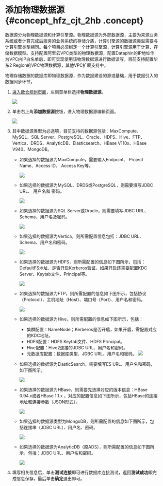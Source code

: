 # 添加物理数据源 {#concept_hfz_cjt_2hb .concept}

数据源分为物理数据源和计算引擎源。物理数据源为外部数据源，主要为来源业务系统或者计算完成后服务的业务系统的存储介质，计算引擎源的数据源类型需要与计算引擎类型相同。每个项目必须绑定一个计算引擎源，计算引擎源用于计算、存储数据模型。支持配置阿里云VPC类型的物理数据源，配置Dataphin的IP地址作为VPC内IP白名单后，即可实现使用该物理数据源进行数据读写，目前支持配置华东2 Region的VPC物理数据源，其他VPC扩展支持中。

物理存储数据的数据库即物理数据源，作为数据建设的源或基础，用于数据引入的数据同步环节。

1.  [进入数仓规划页面](intl.zh-CN/用户指南/数仓规划/数仓规划概述.md#section_w3j_zf1_hhb)，左侧菜单栏选择**物理数据源**。

    ![](http://static-aliyun-doc.oss-cn-hangzhou.aliyuncs.com/assets/img/149041/156134663641445_zh-CN.png)

2.  单击右上角**添加数据源**按钮，进入物理数据源编辑页面。

    ![](http://static-aliyun-doc.oss-cn-hangzhou.aliyuncs.com/assets/img/149041/156134663641448_zh-CN.png)

3.  其中数据源类型为必选项，目前支持的数据源包括：MaxCompute、MySQL、SQL Server、PostgreSQL、Oracle、HDFS、Hive、FTP、Vertica、DRDS、AnalyticDB、Elasticsearch、HBase V110x、HBase V940、MongoDB。
    -   如果选择的数据源为MaxCompute，需要输入Endpoint、 Project Name、Access ID、 Access Key等。

        ![](http://static-aliyun-doc.oss-cn-hangzhou.aliyuncs.com/assets/img/149041/156134663741450_zh-CN.png)

    -   如果选择的数据源为MySQL、DRDS或PostgreSQL，则需要填写JDBC URL、 用户名和 密码。

        ![](http://static-aliyun-doc.oss-cn-hangzhou.aliyuncs.com/assets/img/149041/156134663741451_zh-CN.png)

    -   如果选择的数据源为SQL Server或Oracle，则需要填写JDBC URL、 Schema、用户名及密码。

        ![](http://static-aliyun-doc.oss-cn-hangzhou.aliyuncs.com/assets/img/149041/156134663741452_zh-CN.png)

    -   如果选择的数据源为Vertica，则所需配置信息包括：JDBC URL、Schema、用户名和密码。

        ![](http://static-aliyun-doc.oss-cn-hangzhou.aliyuncs.com/assets/img/149041/156134663741453_zh-CN.png)

    -   如果选择的数据源为HDFS，则所需配置的信息如下图所示，包括：DefaultFS地址、是否开启Kerberos验证，如果开启还需要配置KDC Server、Keytab文件、Principal等。

        ![](http://static-aliyun-doc.oss-cn-hangzhou.aliyuncs.com/assets/img/149041/156134663841454_zh-CN.png)

    -   如果选择的数据源为FTP，则所需配置的信息如下图所示，包括协议（Protocol）、主机地址（Host）、端口号（Port）、用户名和密码。

        ![](http://static-aliyun-doc.oss-cn-hangzhou.aliyuncs.com/assets/img/149041/156134663841456_zh-CN.png)

    -   如果选择的数据源为Hive，则所需配置的信息如下图所示，包括：

        -   集群配置：NameNode；Kerberos是否开启，如果开启，需配置对应的KDC地址。
        -   HDFS配置：HDFS Keytab文件、HDFS Principal。
        -   Hive配置：Hive2连接的JDBC URL、用户名和密码。
        -   元数据库配置：数据库类型、JDBC URL、用户名和密码。
        ![](http://static-aliyun-doc.oss-cn-hangzhou.aliyuncs.com/assets/img/149041/156134663841457_zh-CN.png)

    -   如果选择的数据源为ElasticSearch，需要填写ES URL、用户名和密码，如下图所示。

        ![](http://static-aliyun-doc.oss-cn-hangzhou.aliyuncs.com/assets/img/149041/156134663841460_zh-CN.png)

    -   如果选择的数据源为HBase，则需要先选择对应的版本信息：HBase 0.94.x或者HBase 1.1.x ，对应的配置信息如下图所示，包括HBase的连接地址和连接参数（JSON形式）。

        ![](http://static-aliyun-doc.oss-cn-hangzhou.aliyuncs.com/assets/img/149041/156134663941463_zh-CN.png)

    -   如果选择的数据源类型为MongoDB，则所需配置的信息如下图所示，包括连接串（JDBC URL）、用户名、密码。

        ![](http://static-aliyun-doc.oss-cn-hangzhou.aliyuncs.com/assets/img/149041/156134663941466_zh-CN.png)

    -   如果选择的数据源为AnalyticDB（原ADS），则所需配置的信息如下图所示，包括：JDBC URL、用户名和密码。

        ![](http://static-aliyun-doc.oss-cn-hangzhou.aliyuncs.com/assets/img/149041/156134663941469_zh-CN.png)

4.  填写相关信息后，单击**测试连接**即可进行数据库连接测试，返回**测试成功**即完成信息保存，最后单击**确定**退出即可。

